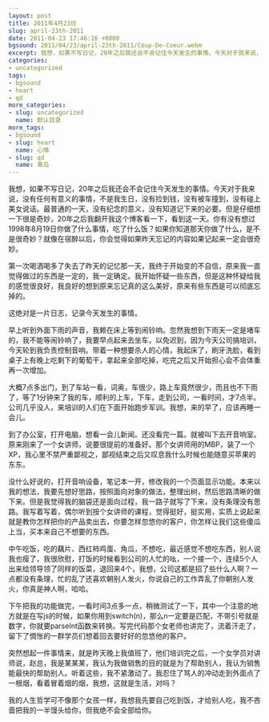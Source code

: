 ```yaml
---
layout: post
title: 2011年4月23日
slug: april-23th-2011
date: 2011-04-23 17:46:16 +0800
bgsound: 2011/04/23/april-23th-2011/Coup-De-Coeur.webm
excerpt: 我想，如果不写日记，20年之后我还会不会记住今天发生的事情。今天对于我来说，没有任何有意义的事情，不是我生日，没有捡到钱，没有被车撞到，没有碰上美女说话。最普通的一天，没有纪念的意义，没有知道记下来的必要。但是仔细想一下很是奇妙，20年之后我翻开我这个博客看一下，看到这一天。你有没有想过1998年8月19日你做了什么事情，吃了什么饭？如果你知道那天你做了什么，是不是很奇妙？就像在宿醉以后，你会觉得如果昨天忘记的内容如果记起来一定会很奇妙。
categories:
- uncategorized
tags:
- bgsound
- heart
- qd
more_categories:
- slug: uncategorized
  name: 默认目录
more_tags:
- bgsound
- slug: heart
  name: 心情
- slug: qd
  name: 青岛
---
```


我想，如果不写日记，20年之后我还会不会记住今天发生的事情。今天对于我来说，没有任何有意义的事情，不是我生日，没有捡到钱，没有被车撞到，没有碰上美女说话。最普通的一天，没有纪念的意义，没有知道记下来的必要。但是仔细想一下很是奇妙，20年之后我翻开我这个博客看一下，看到这一天。你有没有想过1998年8月19日你做了什么事情，吃了什么饭？如果你知道那天你做了什么，是不是很奇妙？就像在宿醉以后，你会觉得如果昨天忘记的内容如果记起来一定会很奇妙。

第一次喝酒喝多了失去了昨天的记忆那一天，我终于开始变的不自信，原来我一直觉得做过的东西是一定的，我一定确定。我开始怀疑一些东西，但是这种怀疑给我的感觉很良好，我良好的想到原来忘记真的这么美好，原来有些东西是可以彻底忘掉的。

这绝对是一片日志，记录今天发生的事情。

早上听到外面下雨的声音，我赖在床上等到闹铃响。忽然我想到下雨天一定是堵车的，我不能等闹铃响了，我要早点起来去坐车，以免迟到，因为今天公司搞培训，今天轮到我负责控制音响。带着一种想要杀人的心情，我起床了，刷牙洗脸，看到桌子上有晚上吃剩下的葡萄干，拿起来全部吃掉，吃完之后又开始担心会不会体重再一次增加。

大概7点多出门，到了车站一看，词奥，车很少，路上车竟然很少，而且也不下雨了，等了1分钟来了我的车，顺利的上车，下车，走到公司，一看时间，才7点半。公司几乎没人，来培训的人们在下面开始跑步军训。我想，来的早了，应该再睡一会儿。

到了办公室，打开电脑，想看一会儿新闻。还没看完一篇。就被叫下去开音响室。原来刚来了一个女讲师，说要很提前的准备好。那个女讲师用的MBP，装了一个XP，我心里不禁严重鄙视之，鄙视结束之后又叹息我什么时候也能随意买苹果的东东。

没什么好说的，打开音响设备，笔记本一开，修改我的一个页面显示功能。本来以我的想法，我要先想好思路，按照面向对象的做法，整理出树，然后思路清晰的做下来。但是我觉得我的脑袋还是面向过程，我一路子就写了下来，没有条理没有思路。我写着写着，偶尔听到按个女讲师的课程，觉得挺好，挺实用，实质上说起来就是教你怎样把你的产品卖出去，你要怎样忽悠你的客户，你怎样让我们这些傻瓜上当，买本来自己不想要的东西。

中午吃饭，吃的藕片、西红柿鸡蛋、角瓜，不想吃，最近感觉不想吃东西，别人说我也瘦了，我很欣慰，打饭的时候看到公司的人忙的吆，一个接一个，连续5个人出来给领导领了同样的饭菜，退回来4个，我想，公司这都是招了些什么人啊？一点都没有条理，忙的乱了还喜欢朝别人发火，你说自己的工作弄乱了你朝别人发火，你真是神人啊，哈哈。

下午把我的功能做完，一看时间3点多一点，稍微测试了一下，其中一个注意的地方就是在写js的时候，如果你用到switch(n)，那么n一定要是匹配，不带引号就是数字，你就要parseInt函数来转换。写完代码那个女老师也讲完了，流着汗走了，留下了惆怅的一群学员们想着回去要好好的忽悠他的客户。

突然想起一件事情来，就是昨天晚上我值班了，他们培训完之后，一个女学员对讲师说，赵总，我是某某某，我认为我做销售的目的就是为了帮助别人，我认为销售能最快的帮助别人。听着这些，我不紧激动了。我忍住了骂人的冲动走到外面点了一根烟，看着冒着烟的烟，我想，这就是生活，对吗？

我的人生哲学可不像那个女孩一样，我想我先要自己吃到饭，才给别人吃，我不吝啬把我的一半馒头给你，但我绝不会全部给你。
